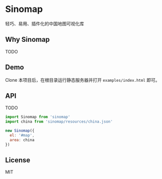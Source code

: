 # Sinomap
轻巧、易用、插件化的中国地图可视化库


## Why Sinomap
TODO


## Demo
Clone 本项目后，在根目录运行静态服务器并打开 `examples/index.html` 即可。


## API
TODO

``` js
import Sinomap from 'sinomap'
import china from 'sinomap/resources/china.json'

new Sinomap({
  el: '#map',
  area: china
})
```


## License
MIT
